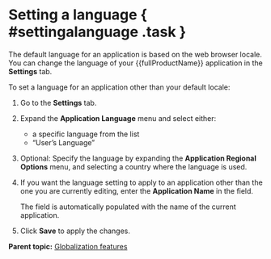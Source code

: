 # Setting a language { #settingalanguage .task }

The default language for an application is based on the web browser locale. You can change the language of your {{fullProductName}} application in the **Settings** tab.

To set a language for an application other than your default locale:

1.  Go to the **Settings** tab.

2.  Expand the **Application Language** menu and select either:

    -   a specific language from the list
    -   “User’s Language”
3.  Optional: Specify the language by expanding the **Application Regional Options** menu, and selecting a country where the language is used.

4.  If you want the language setting to apply to an application other than the one you are currently editing, enter the **Application Name** in the field.

    The field is automatically populated with the name of the current application.

5.  Click **Save** to apply the changes.


**Parent topic:** [Globalization features](gl_forms_experience_builder_globalization.md)

